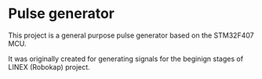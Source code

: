 # Pulse generator

This project is a general purpose pulse generator based on the STM32F407 MCU.

It was originally created for generating signals for the beginign stages of LINEX (Robokap) project.